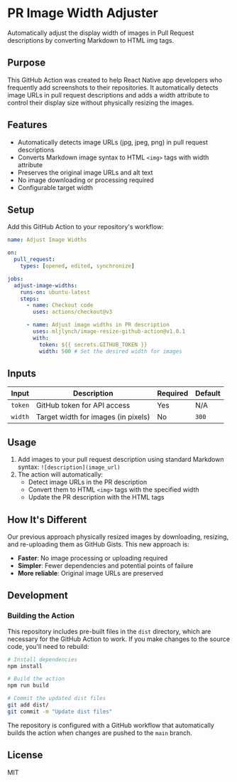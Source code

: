 # PR Image Width Adjuster

Automatically adjust the display width of images in Pull Request descriptions by converting Markdown to HTML img tags.

## Purpose

This GitHub Action was created to help React Native app developers who frequently add screenshots to their repositories. It automatically detects image URLs in pull request descriptions and adds a width attribute to control their display size without physically resizing the images.

## Features

- Automatically detects image URLs (jpg, jpeg, png) in pull request descriptions
- Converts Markdown image syntax to HTML `<img>` tags with width attribute
- Preserves the original image URLs and alt text
- No image downloading or processing required
- Configurable target width

## Setup

Add this GitHub Action to your repository's workflow:

```yaml
name: Adjust Image Widths

on:
  pull_request:
    types: [opened, edited, synchronize]

jobs:
  adjust-image-widths:
    runs-on: ubuntu-latest
    steps:
      - name: Checkout code
        uses: actions/checkout@v3

      - name: Adjust image widths in PR description
        uses: mljlynch/image-resize-github-action@v1.0.1
        with:
          token: ${{ secrets.GITHUB_TOKEN }}
          width: 500 # Set the desired width for images
```

## Inputs

| Input   | Description                         | Required | Default |
| ------- | ----------------------------------- | -------- | ------- |
| `token` | GitHub token for API access         | Yes      | N/A     |
| `width` | Target width for images (in pixels) | No       | `300`   |

## Usage

1. Add images to your pull request description using standard Markdown syntax: `![description](image_url)`
2. The action will automatically:
   - Detect image URLs in the PR description
   - Convert them to HTML `<img>` tags with the specified width
   - Update the PR description with the HTML tags

## How It's Different

Our previous approach physically resized images by downloading, resizing, and re-uploading them as GitHub Gists. This new approach is:

- **Faster**: No image processing or uploading required
- **Simpler**: Fewer dependencies and potential points of failure
- **More reliable**: Original image URLs are preserved

## Development

### Building the Action

This repository includes pre-built files in the `dist` directory, which are necessary for the GitHub Action to work. If you make changes to the source code, you'll need to rebuild:

```bash
# Install dependencies
npm install

# Build the action
npm run build

# Commit the updated dist files
git add dist/
git commit -m "Update dist files"
```

The repository is configured with a GitHub workflow that automatically builds the action when changes are pushed to the `main` branch.

## License

MIT
